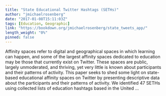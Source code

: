 ```yaml
---
title: "State Educational Twitter Hashtags (SETHs)"
author: "jmichaelrosenberg"
date: "2017-01-08T15:11:03Z"
tags: [Education, Geographic]
link: "https://bookdown.org/jmichaelrosenberg/state_tweets_app/"
length_weight: "0%"
pinned: false
---
```


Affinity spaces refer to digital and geographical spaces in which learning can happen, and some of the largest affinity spaces dedicated to education may be those that currently exist on Twitter. These spaces are public, largely unmoderated, and thriving, yet very little is known about participants and their patterns of activity. This paper seeks to shed some light on state-based educational affinity spaces on Twitter by presenting descriptive data about the participants and their patterns of activity. We identified 47 SETHs using collected lists of education hashtags based in the United ...
